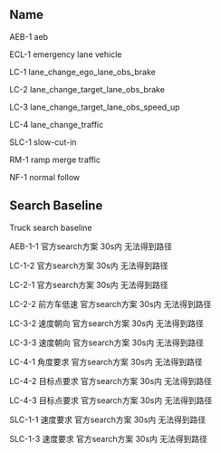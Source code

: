 ## Name
AEB-1 aeb

ECL-1 emergency lane vehicle

LC-1 lane_change_ego_lane_obs_brake

LC-2 lane_change_target_lane_obs_brake

LC-3 lane_change_target_lane_obs_speed_up

LC-4 lane_change_traffic

SLC-1 slow-cut-in

RM-1 ramp merge traffic

NF-1 normal follow

## Search Baseline
Truck search baseline

AEB-1-1 官方search方案 30s内 无法得到路径

LC-1-2 官方search方案 30s内 无法得到路径

LC-2-1 官方search方案 30s内 无法得到路径

LC-2-2 前方车低速 官方search方案 30s内 无法得到路径

LC-3-2 速度朝向 官方search方案 30s内 无法得到路径

LC-3-3 速度朝向 官方search方案 30s内 无法得到路径

LC-4-1 角度要求  官方search方案 30s内 无法得到路径

LC-4-2 目标点要求  官方search方案 30s内 无法得到路径

LC-4-3 目标点要求  官方search方案 30s内 无法得到路径

SLC-1-1 速度要求 官方search方案 30s内 无法得到路径

SLC-1-3 速度要求 官方search方案 30s内 无法得到路径